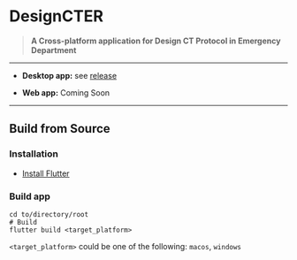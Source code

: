 # DesignCTER

> **A Cross-platform application for Design CT Protocol in Emergency Department**

---

- **Desktop app:** see [release](https://github.com/Lightbridge-KS/designcter/releases)

- **Web app:** Coming Soon

---


## Build from Source

### Installation

- [Install Flutter](https://docs.flutter.dev/get-started/install)


### Build app

```shell
cd to/directory/root
# Build
flutter build <target_platform>
```

`<target_platform>` could be one of the following: `macos`, `windows`
